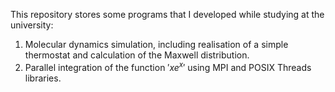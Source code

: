 This repository stores some programs that I developed while studying at the university:

1. Molecular dynamics simulation, including realisation of a simple thermostat and calculation of the Maxwell distribution.
2. Parallel integration of the function $'x e^x'$ using MPI and POSIX Threads libraries.

